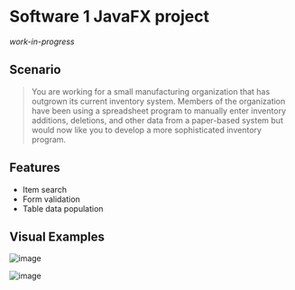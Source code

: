 # Software 1 JavaFX project

*work-in-progress*

## Scenario

> You are working for a small manufacturing organization that has outgrown its current inventory system. 
> Members of the organization have been using a spreadsheet program to manually enter inventory additions, deletions, and other data from a paper-based system but would now like you to develop a more sophisticated inventory program.

## Features

- Item search
- Form validation
- Table data population

## Visual Examples

![image](https://user-images.githubusercontent.com/14286113/174414027-5cba4fef-a91d-4229-9996-4b601199b6f9.png)

![image](https://user-images.githubusercontent.com/14286113/174414055-6e2b28fe-04c9-498e-9c9f-68a09a0e19a5.png)
